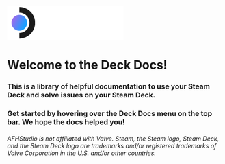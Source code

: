 ![Deck Docs Logo](https://raw.githubusercontent.com/AFHStudio/docs/main/docs/.vuepress/public/deckdocs.png)

# Welcome to the Deck Docs! 

### This is a library of helpful documentation to use your Steam Deck and solve issues on your Steam Deck.



### Get started by hovering over the Deck Docs menu on the top bar. We hope the docs helped you! 





###### AFHStudio is not affiliated with Valve. Steam, the Steam logo, Steam Deck, and the Steam Deck logo are trademarks and/or registered trademarks of Valve Corporation in the U.S. and/or other countries.
